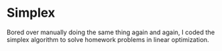 # Simplex
Bored over manually doing the same thing again and again, I coded the simplex algorithm to solve homework problems in linear optimization.
